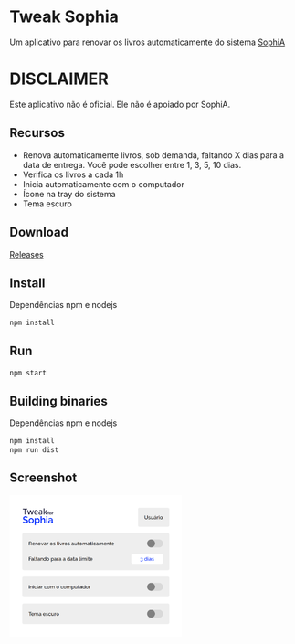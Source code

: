 # Tweak Sophia
Um aplicativo para renovar os livros automaticamente do sistema [SophiA](https://www.sophia.com.br/)
 
DISCLAIMER
==========
Este aplicativo não é oficial. Ele não é apoiado por SophiA.
 
## Recursos
* Renova automaticamente livros, sob demanda, faltando X dias para a data de entrega. Você pode escolher entre 1, 3, 5, 10 dias.
* Verifica os livros a cada 1h 
* Inicia automaticamente com o computador
* Ícone na tray do sistema
* Tema escuro
## Download
[Releases](https://github.com/GeovaneSchmitz/tweakSophia/releases)

## Install
Dependências npm e nodejs
```
npm install
```
## Run
```
npm start
```

##  Building binaries
Dependências npm e nodejs
```
npm install
npm run dist
```

## Screenshot
<img src="https://github.com/GeovaneSchmitz/tweakSophia/blob/master/screenshot.png"  width="60%">
